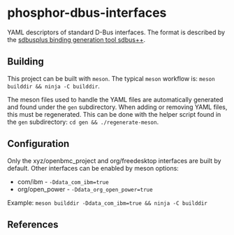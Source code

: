 # phosphor-dbus-interfaces

YAML descriptors of standard D-Bus interfaces.
The format is described by the [sdbusplus binding generation tool sdbus++][].

## Building

This project can be built with `meson`. The typical `meson` workflow is:
`meson builddir && ninja -C builddir`.

The meson files used to handle the YAML files are automatically generated
and found under the `gen` subdirectory. When adding or removing YAML files,
this must be regenerated. This can be done with the helper script found
in the `gen` subdirectory: `cd gen && ./regenerate-meson`.

## Configuration

Only the xyz/openbmc_project and org/freedesktop interfaces are built by
default. Other interfaces can be enabled by meson options:

- com/ibm - `-Ddata_com_ibm=true`
- org/open_power - `-Ddata_org_open_power=true`

Example: `meson builddir -Ddata_com_ibm=true && ninja -C builddir`

## References

[sdbusplus binding generation tool sdbus++]: https://github.com/openbmc/sdbusplus/blob/master/README.md#binding-generation-tool
